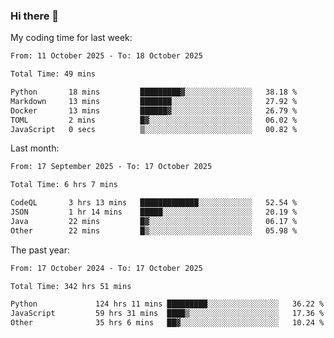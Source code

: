 ### Hi there 👋

My coding time for last week:

<!--START_SECTION:week-->

```txt
From: 11 October 2025 - To: 18 October 2025

Total Time: 49 mins

Python       18 mins         █████████▓░░░░░░░░░░░░░░░   38.18 %
Markdown     13 mins         ███████░░░░░░░░░░░░░░░░░░   27.92 %
Docker       13 mins         ██████▓░░░░░░░░░░░░░░░░░░   26.79 %
TOML         2 mins          █▓░░░░░░░░░░░░░░░░░░░░░░░   06.02 %
JavaScript   0 secs          ▒░░░░░░░░░░░░░░░░░░░░░░░░   00.82 %
```

<!--END_SECTION:week-->

Last month:

<!--START_SECTION:month-->

```txt
From: 17 September 2025 - To: 17 October 2025

Total Time: 6 hrs 7 mins

CodeQL       3 hrs 13 mins   █████████████░░░░░░░░░░░░   52.54 %
JSON         1 hr 14 mins    █████░░░░░░░░░░░░░░░░░░░░   20.19 %
Java         22 mins         █▓░░░░░░░░░░░░░░░░░░░░░░░   06.17 %
Other        22 mins         █▒░░░░░░░░░░░░░░░░░░░░░░░   05.98 %
```

<!--END_SECTION:month-->

The past year:

<!--START_SECTION:year-->

```txt
From: 17 October 2024 - To: 17 October 2025

Total Time: 342 hrs 51 mins

Python             124 hrs 11 mins █████████░░░░░░░░░░░░░░░░   36.22 %
JavaScript         59 hrs 31 mins  ████▒░░░░░░░░░░░░░░░░░░░░   17.36 %
Other              35 hrs 6 mins   ██▓░░░░░░░░░░░░░░░░░░░░░░   10.24 %
```

<!--END_SECTION:year-->
